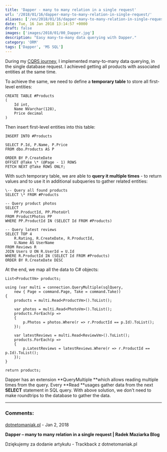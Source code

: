 ```yaml
---
title: 'Dapper - many to many relation in a single request'
url: '/2018/01/16/dapper-many-to-many-relation-in-single-request/'
aliases: ['/en/2018/01/16/dapper-many-to-many-relation-in-single-request/']
date: Tue, 16 Jan 2018 13:14:57 +0000
draft: false
images: ['images/2018/01/00_Dapper.jpg']
description: "Easy many-to-many data querying with Dapper."
category: 'ORM'
tags: ['Dapper', 'MS SQL']
---
```


During my [CQRS journey](/2017/08/19/cqrs-first-step-split-to-commands-and-queries/), I implemented many-to-many data querying, in the single database request. I achieved getting all products with associated entities at the same time.

To achieve the same, we need to define a **temporary table** to store all first-level entities:
```
CREATE TABLE #Products
(
	Id int, 
	Name NVarchar(128),
	Price decimal
)
```
Then insert first-level entities into this table:
```
INSERT INTO #Products

SELECT P.Id, P.Name, P.Price
FROM dbo.Products AS P

ORDER BY P.CreateDate
OFFSET @Take \* (@Page - 1) ROWS
FETCH NEXT @Take ROWS ONLY;
```
With such temporary table, we are able to **query it multiple times** - to return values and to use it in additional subqueries to gather related entities:
```
\-- Query all found products
SELECT \* FROM #Products
	
-- Query product photos
SELECT 
	PP.ProductId, PP.PhotoUrl
FROM ProductPhotos PP
WHERE PP.ProductId IN (SELECT Id FROM #Products)
	
-- Query latest reviews
SELECT TOP 4
	R.Rating, R.CreateDate, R.ProductId,
	U.Name AS UserName
FROM Reviews R
JOIN Users U ON R.UserId = U.Id
WHERE R.ProductId IN (SELECT Id FROM #Products)
ORDER BY R.CreateDate DESC
```
At the end, we map all the data to C# objects:
```
List<ProductVm> products;

using (var multi = connection.QueryMultiple(sqlQuery,
    new { Page = command.Page, Take = command.Take))
{
	products = multi.Read<ProductVm>().ToList();

	var photos = multi.Read<PhotoVm>().ToList();
	products.ForEach(p =>
	{
		p.Photos = photos.Where(r => r.ProductId == p.Id).ToList();
	});

	var latestReviews = multi.Read<ReviewVm>().ToList();
	products.ForEach(p =>
	{
		p.LatestReviews = latestReviews.Where(r => r.ProductId == p.Id).ToList();
	});
}

return products;
```
Dapper has an extension **QueryMultiple **which allows reading multiple times from the query. Every **Read **usages gather data from the next **SELECT** statement in SQL query. With above solution, we don't need to make roundtrips to the database to gather the data.

---
### Comments:
#### 
[dotnetomaniak.pl](https://dotnetomaniak.pl/Dapper-many-to-many-relation-in-a-single-request-Radek-Maziarka-Blog "") - <time datetime="2018-01-16 15:01:12">Jan 2, 2018</time>

**Dapper – many to many relation in a single request | Radek Maziarka Blog**

Dziękujemy za dodanie artykułu - Trackback z dotnetomaniak.pl
